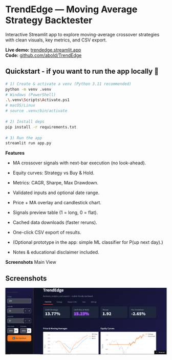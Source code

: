 ﻿# TrendEdge — Moving Average Strategy Backtester

Interactive Streamlit app to explore moving-average crossover strategies with clean visuals, key metrics, and CSV export.

**Live demo:** [trendedge.streamlit.app](https://trendedge.streamlit.app)  
**Code:** [github.com/abold/TrendEdge](https://github.com/abold/TrendEdge)

## Quickstart - if you want to run the app locally :rocket:
```bash
# 1) Create & activate a venv (Python 3.11 recommended)
python -m venv .venv
# Windows (PowerShell)
.\.venv\Scripts\Activate.ps1
# macOS/Linux
# source .venv/bin/activate

# 2) Install deps
pip install -r requirements.txt

# 3) Run the app
streamlit run app.py
```
**Features**
  - MA crossover signals with next-bar execution (no look-ahead).

  - Equity curves: Strategy vs Buy & Hold.

  - Metrics: CAGR, Sharpe, Max Drawdown.

  - Validated inputs and optional date range.

  - Price + MA overlay and candlestick chart.

  - Signals preview table (1 = long, 0 = flat).

  - Cached data downloads (faster reruns).

  - One-click CSV export of results.
 
  - (Optional prototype in the app: simple ML classifier for P(up next day).)

  - Notes & educational disclaimer included.
  



**Screenshots**
Main View
## Screenshots
![Main Screenshot](assets/trendedge.png)

